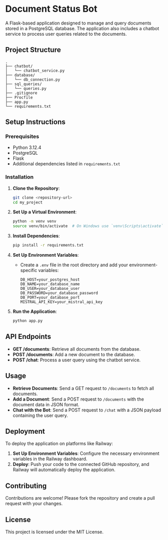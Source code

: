 # Document Status Bot

A Flask-based application designed to manage and query documents stored in a PostgreSQL database. The application also includes a chatbot service to process user queries related to the documents.

## Project Structure

```
.
├── chatbot/
│   └── chatbot_service.py
├── database/
│   └── db_connection.py
├── sql_queries/
│   └── queries.py
├── .gitignore
├── Procfile
├── app.py
└── requirements.txt
```

## Setup Instructions

### Prerequisites

- Python 3.12.4
- PostgreSQL
- Flask
- Additional dependencies listed in `requirements.txt`

### Installation

1. **Clone the Repository**:
   ```bash
   git clone <repository-url>
   cd my_project
   ```

2. **Set Up a Virtual Environment**:
   ```bash
   python -m venv venv
   source venv/bin/activate  # On Windows use `venv\Scripts\activate`
   ```

3. **Install Dependencies**:
   ```bash
   pip install -r requirements.txt
   ```

4. **Set Up Environment Variables**:
   - Create a `.env` file in the root directory and add your environment-specific variables:
     ```
     DB_HOST=your_postgres_host
     DB_NAME=your_database_name
     DB_USER=your_database_user
     DB_PASSWORD=your_database_password
     DB_PORT=your_database_port
     MISTRAL_API_KEY=your_mistral_api_key
     ```

5. **Run the Application**:
   ```bash
   python app.py
   ```

## API Endpoints

- **GET /documents**: Retrieve all documents from the database.
- **POST /documents**: Add a new document to the database.
- **POST /chat**: Process a user query using the chatbot service.

## Usage

- **Retrieve Documents**: Send a GET request to `/documents` to fetch all documents.
- **Add a Document**: Send a POST request to `/documents` with the document data in JSON format.
- **Chat with the Bot**: Send a POST request to `/chat` with a JSON payload containing the user query.

## Deployment

To deploy the application on platforms like Railway:

1. **Set Up Environment Variables**: Configure the necessary environment variables in the Railway dashboard.
2. **Deploy**: Push your code to the connected GitHub repository, and Railway will automatically deploy the application.

## Contributing

Contributions are welcome! Please fork the repository and create a pull request with your changes.

## License

This project is licensed under the MIT License.

